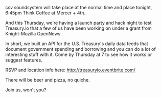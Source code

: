 csv soundsystem will take place at the normal time and place tonight, 6:45pm Think Coffee at Mercer + 4th. 

And this Thursday, we're having a launch party and hack night to test Treasury.io that a few of us have been working on under a grant from Knight-Mozilla OpenNews.

In short, we built an API for the U.S. Treasury's daily data feeds that document government spending and borrowing and you can do a lot of interesting stuff with it. Come by Thursday at 7 to see how it works or suggest features.

RSVP and location info here: http://treasuryio.eventbrite.com/

There will be beer and pizza, no quiche.

Join us, won't you?